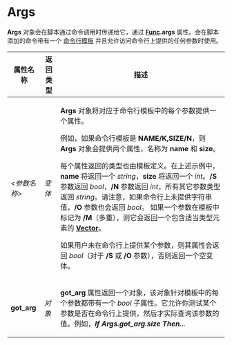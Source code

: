 # Args

**Args** 对象会在脚本通过命令调用时传递给它，通过 **[Func](func.zh.md).args** 属性。会在脚本添加的命令带有一个 [命令行模板](../../command_reference/argument_types.zh.md) 并且允许访问命令行上提供的任何参数时使用。

<table>
<thead><tr><th>
属性名称</th><th>
返回类型</th><th>
描述
</th></tr></thead><tbody><tr><td>

*\<参数名称\>*</td><td>

*变体*</td><td>

**Args** 对象将对应于命令行模板中的每个参数提供一个属性。

例如，如果命令行模板是 **NAME/K,SIZE/N**，则 **Args** 对象会提供两个属性，名称为 **name** 和 **size**。

每个属性返回的类型也由模板定义。在上述示例中，**name** 将返回一个 *string*，**size** 将返回一个 *int*。**/S** 参数返回 *bool*，**/N** 参数返回 *int*，所有其它参数类型返回 *string*。请注意，如果命令行上未提供字符串值，**/O** 参数也会返回 *bool*。
如果一个参数在模板中标记为 **/M**（多重），则它会返回一个包含适当类型元素的 **[Vector](vector.zh.md)**。

如果用户未在命令行上提供某个参数，则其属性会返回 *bool*（对于 **/S** 或 **/O** 参数），否则返回一个空变体。
</td></tr><tr><td>

**got_arg**</td><td>

*对象*</td><td>

**got_arg** 属性返回一个对象，该对象针对模板中的每个参数都带有一个 *bool* 子属性。它允许你测试某个参数是否在命令行上提供，然后才实际查询该参数的值。例如，***If Args.got_arg.size Then...***
</td></tr></tbody>
</table>